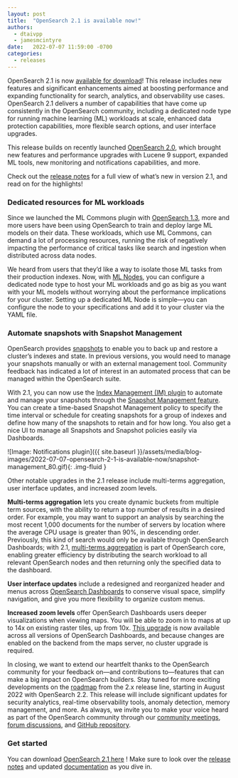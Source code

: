 ```yaml
---
layout: post
title:  "OpenSearch 2.1 is available now!"
authors:
  - dtaivpp
  - jamesmcintyre
date:   2022-07-07 11:59:00 -0700
categories:
  - releases
---
```


OpenSearch 2.1 is now [available for download](https://opensearch.org/downloads.html)! This release includes new features and significant enhancements aimed at boosting performance and expanding functionality for search, analytics, and observability use cases. OpenSearch 2.1 delivers a number of capabilities that have come up consistently in the OpenSearch community, including a dedicated node type for running machine learning (ML) workloads at scale, enhanced data protection capabilities, more flexible search options, and user interface upgrades.

This release builds on recently launched [OpenSearch 2.0](https://opensearch.org/blog/releases/2022/05/opensearch-2-0-is-now-available/), which brought new features and performance upgrades with Lucene 9 support, expanded ML tools, new monitoring and notifications capabilities, and more.

Check out the [release notes](https://github.com/opensearch-project/opensearch-build/blob/main/release-notes/opensearch-release-notes-2.1.0.md) for a full view of what’s new in version 2.1, and read on for the highlights!

### **Dedicated resources for ML workloads**

Since we launched the ML Commons plugin with [OpenSearch 1.3](https://opensearch.org/blog/releases/2022/03/launch-announcement-1-3-0/), more and more users have been using OpenSearch to train and deploy large ML models on their data. These workloads, which use ML Commons, can demand a lot of processing resources, running the risk of negatively impacting the performance of critical tasks like search and ingestion when distributed across data nodes.

We heard from users that they’d like a way to isolate those ML tasks from their production indexes. Now, with [ML Nodes](https://github.com/opensearch-project/ml-commons/issues/79), you can configure a dedicated node type to host your ML workloads and go as big as you want with your ML models without worrying about the performance implications for your cluster. Setting up a dedicated ML Node is simple—you can configure the node to your specifications and add it to your cluster via the YAML file.

### **Automate snapshots with Snapshot Management**

OpenSearch provides [snapshots](https://opensearch.org/docs/latest/opensearch/snapshots/index/) to enable you to back up and restore a cluster’s indexes and state. In previous versions, you would need to manage your snapshots manually or with an external management tool. Community feedback has indicated a lot of interest in an automated process that can be managed within the OpenSearch suite.

With 2.1, you can now use the [Index Management (IM) plugin](https://opensearch.org/docs/latest/im-plugin/index/) to automate and manage your snapshots through the [Snapshot Management feature](https://opensearch.org/docs/latest/opensearch/snapshots/snapshot-management/). You can create a time-based Snapshot Management policy to specify the time interval or schedule for creating snapshots for a group of indexes and define how many of the snapshots to retain and for how long. You also get a nice UI to manage all Snapshots and Snapshot policies easily via Dashboards.

![Image: Notifications plugin]({{ site.baseurl }}/assets/media/blog-images/2022-07-07-opensearch-2-1-is-available-now/snapshot-management_80.gif){: .img-fluid }

Other notable upgrades in the 2.1 release include multi-terms aggregation, user interface updates, and increased zoom levels.

**Multi-terms aggregation** lets you create dynamic buckets from multiple term sources, with the ability to return a top number of results in a desired order. For example, you may want to support an analysis by searching the most recent 1,000 documents for the number of servers by location where the average CPU usage is greater than 90%, in descending order. Previously, this kind of search would only be available through OpenSearch Dashboards; with 2.1, [multi-terms aggregation](https://github.com/opensearch-project/OpenSearch/issues/1629) is part of OpenSearch core, enabling greater efficiency by distributing the search workload to all relevant OpenSearch nodes and then returning only the specified data to the dashboard.

**User interface updates** include a redesigned and reorganized header and menus across [OpenSearch Dashboards](https://github.com/opensearch-project/OpenSearch-Dashboards/issues/1583) to conserve visual space, simplify navigation, and give you more flexibility to organize custom menus.

**Increased zoom levels** offer OpenSearch Dashboards users deeper visualizations when viewing maps. You will be able to zoom in to maps at up to 14x on existing raster tiles, up from 10x. [This upgrade](https://github.com/opensearch-project/maps/issues/4) is now available across all versions of OpenSearch Dashboards, and because changes are enabled on the backend from the maps server, no cluster upgrade is required.

In closing, we want to extend our heartfelt thanks to the OpenSearch community for your feedback on—and contributions to—features that can make a big impact on OpenSearch builders. Stay tuned for more exciting developments on the [roadmap](https://github.com/orgs/opensearch-project/projects/1) from the 2.x release line, starting in August 2022 with OpenSearch 2.2. This release will include significant updates for security analytics, real-time observability tools, anomaly detection, memory management, and more. As always, we invite you to make your voice heard as part of the OpenSearch community through our [community meetings](https://www.meetup.com/OpenSearch/), [forum discussions](https://forum.opensearch.org/), and [GitHub repository](https://github.com/opensearch-project).

### Get started

You can download [OpenSearch 2.1 here](https://opensearch.org/downloads.html) ! Make sure to look over the [release notes](https://github.com/opensearch-project/opensearch-build/blob/main/release-notes/opensearch-release-notes-2.1.0.md) and updated [documentation](https://opensearch.org/docs/latest) as you dive in.

